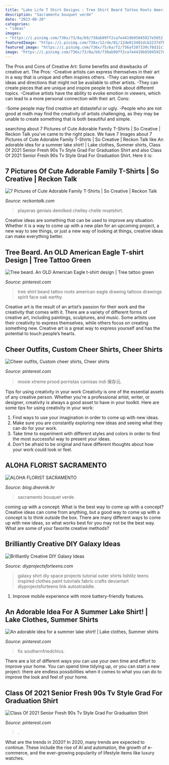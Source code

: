 ```yaml
---
title: "Lake Life T Shirt Designs : Tree Shirt Beard Tattoo Roots American Eagle Drawing Tattoos Drawings Spirit Face Oak Earthy"
description: "Sacramento bouquet verde"
date: "2023-08-20"
categories:
- "ideas"
images:
- "https://i.pinimg.com/736x/73/8a/b9/738ab99ff2ca7e4419b95045927e5652.jpg"
featuredImage: "https://i.pinimg.com/736x/12/de/01/12de013401dcb2237dfb20b455459014.jpg"
featured_image: "https://i.pinimg.com/736x/75/6a/f2/756af207339c78d31c79956c0e34c2c7.jpg"
image: "https://i.pinimg.com/736x/73/8a/b9/738ab99ff2ca7e4419b95045927e5652.jpg"
---
```



The Pros and Cons of Creative Art: Some benefits and drawbacks of creative art.
The Pros: 
-Creative artists can express themselves in their art in a way that is unique and often inspires others. 
-They can explore new ideas and directions that might not be available to other artists. 
-They can create pieces that are unique and inspire people to think about different topics. 
-Creative artists have the ability to evoke emotion in viewers, which can lead to a more personal connection with their art. 
Cons:


-Some people may find creative art distasteful or ugly. 
-People who are not good at math may find the creativity of artists challenging, as they may be unable to create something that is both beautiful and simple.

	

		
searching about 7 Pictures of Cute Adorable Family T-Shirts | So Creative | Reckon Talk you've came to the right place. We have 7 Images about 7 Pictures of Cute Adorable Family T-Shirts | So Creative | Reckon Talk like An adorable idea for a summer lake shirt! | Lake clothes, Summer shirts, Class Of 2021 Senior Fresh 90s Tv Style Grad For Graduation Shirt and also Class Of 2021 Senior Fresh 90s Tv Style Grad For Graduation Shirt. Here it is:
		
    
## 7 Pictures Of Cute Adorable Family T-Shirts | So Creative | Reckon Talk

<img loading=lazy src="https://www.reckontalk.com/wp-content/uploads/2014/10/7-Pictures-of-Cute-Adorable-Family-T-Shirts-So-Creative-1.jpg" onerror="this.onerror=null;this.src='https://tse2.mm.bing.net/th?id=OIP.fjmnl3OryGXDWJPX9Vg7jQHaJ4&amp;pid=15.1';" alt="7 Pictures of Cute Adorable Family T-Shirts | So Creative | Reckon Talk">

_Source: reckontalk.com_

>playeras geniais demilked chelley chelle mvptshirt. 

	

Creative ideas are something that can be used to improve any situation. Whether it is a way to come up with a new plan for an upcoming project, a new way to see things, or just a new way of looking at things, creative ideas can make everything better.

    
## Tree Beard. An OLD American Eagle T-shirt Design | Tree Tattoo Green

<img loading=lazy src="https://i.pinimg.com/736x/ad/83/01/ad830158c73c005616c7372f8e669e20--ink-tattoos-tree-art.jpg" onerror="this.onerror=null;this.src='https://tse3.mm.bing.net/th?id=OIP.tNvJiiA1pkdK-TKae1cWfQHaJW&amp;pid=15.1';" alt="Tree beard. An OLD American Eagle t-shirt design | Tree tattoo green">

_Source: pinterest.com_

>tree shirt beard tattoo roots american eagle drawing tattoos drawings spirit face oak earthy. 

	

Creative art is the result of an artist’s passion for their work and the creativity that comes with it. There are a variety of different forms of creative art, including paintings, sculptures, and music. Some artists use their creativity to express themselves, while others focus on creating something new. Creative art is a great way to express yourself and has the potential to touch people’s hearts.

    
## Cheer Outfits, Custom Cheer Shirts, Cheer Shirts

<img loading=lazy src="https://i.pinimg.com/736x/75/6a/f2/756af207339c78d31c79956c0e34c2c7.jpg" onerror="this.onerror=null;this.src='https://tse3.mm.bing.net/th?id=OIP.-blZVtWfdS71Utm48kOlugHaHa&amp;pid=15.1';" alt="Cheer outfits, Custom cheer shirts, Cheer shirts">

_Source: pinterest.com_

>moxie xtreme prood porristas camisas indi 保存元. 

	

Tips for using creativity in your work
Creativity is one of the essential assets of any creative person. Whether you're a professional artist, writer, or designer, creativity is always a good asset to have in your toolkit. Here are some tips for using creativity in your work:
1. Find ways to use your imagination in order to come up with new ideas.
2. Make sure you are constantly exploring new ideas and seeing what they can do for your work.
3. Take time to experiment with different styles and colors in order to find the most successful way to present your ideas.
4. Don't be afraid to be original and have different thoughts about how your work could look or feel.

    
## ALOHA FLORIST SACRAMENTO

<img loading=lazy src="http://bit.ly/pAl5SM" onerror="this.onerror=null;this.src='https://tse2.mm.bing.net/th?id=OIP.lycazRfQW6FxEP2T95zNpQHaE8&amp;pid=15.1';" alt="ALOHA FLORIST SACRAMENTO">

_Source: blog.dnevnik.hr_

>sacramento bouquet verde. 

	

coming up with a concept: What is the best way to come up with a concept?
Creative ideas can come from anything, but a good way to come up with a concept is to think outside the box. There are many different ways to come up with new ideas, so what works best for you may not be the best way. What are some of your favorite creative methods?

    
## Brilliantly Creative DIY Galaxy Ideas

<img loading=lazy src="http://diyprojectsforteens.com/wp-content/uploads/2016/07/galaxy-t-shirt.jpg" onerror="this.onerror=null;this.src='https://tse3.mm.bing.net/th?id=OIP.WkPTFGgfOxycY-y-VGMZJQHaKH&amp;pid=15.1';" alt="Brilliantly Creative DIY Galaxy Ideas">

_Source: diyprojectsforteens.com_

>galaxy shirt diy space projects tutorial outer shirts lishlitz teens inspired clothes paint tutorials fabric crafts deviantart diyprojectsforteens link autostraddle. 

	

1. Improve mobile experience with more battery-friendly features.

    
## An Adorable Idea For A Summer Lake Shirt! | Lake Clothes, Summer Shirts

<img loading=lazy src="https://i.pinimg.com/736x/12/de/01/12de013401dcb2237dfb20b455459014.jpg" onerror="this.onerror=null;this.src='https://tse2.mm.bing.net/th?id=OIP.zArieSUoonFDdHCnXD_8NgHaLL&amp;pid=15.1';" alt="An adorable idea for a summer lake shirt! | Lake clothes, Summer shirts">

_Source: pinterest.com_

>fix southernfriedchics. 

	

There are a lot of different ways you can use your own time and effort to improve your home. You can spend time tidying up, or you can start a new project. there are endless possibilities when it comes to what you can do to improve the look and feel of your home.

    
## Class Of 2021 Senior Fresh 90s Tv Style Grad For Graduation Shirt

<img loading=lazy src="https://i.pinimg.com/736x/73/8a/b9/738ab99ff2ca7e4419b95045927e5652.jpg" onerror="this.onerror=null;this.src='https://tse4.mm.bing.net/th?id=OIP.p8FTHslv1iKDPuHzRXfHewHaHa&amp;pid=15.1';" alt="Class Of 2021 Senior Fresh 90s Tv Style Grad For Graduation Shirt">

_Source: pinterest.com_

>. 

	

What are the trends in 2020?
In 2020, many trends are expected to continue. These include the rise of AI and automation, the growth of e-commerce, and the ever-growing popularity of lifestyle items like luxury watches.


